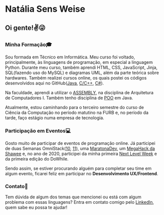 # Natália Sens Weise

## Oi gente!:v::stuck_out_tongue_winking_eye:

### Minha Formação:mortar_board:
    
Sou formada em Técnico em Informática. Meu curso foi voltado, principalmente, às linguagens de programação, em especial a linguagem Python. 
Durante meu curso, também aprendi HTML, CSS, JavaScript, Jinja, SQL(fazendo uso do MySQL) e diagramas UML, além da parte teórica sobre hardwares.
Também realizei cursos online, os quais postei os códigos desenvolvidos aqui no GitHub([Java](https://github.com/PanicAThePython/CursoEmVideoJava), [C/C++](https://github.com/PanicAThePython/AulasFundC-Udemy), [C#](https://github.com/PanicAThePython/GalaxyShooter)).

Na faculdade, aprendi a utilizar o [ASSEMBLY](https://github.com/PanicAThePython/FundAssembly), na disciplina de Arquitetura de Computadores I.
Também tenho disciplina de [POO](https://github.com/PanicAThePython/POO) em Java.
    
Atualmente, estou caminhando para o terceiro semestre do curso de Ciência da Computação no período matutino na FURB e, no período da tarde, 
faço estágio numa empresa de tecnologia.

### Participação em Eventos:computer:

Gosto muito de participar de eventos de programação online. Já participei de duas Semanas OmniStack([10](https://github.com/PanicAThePython/SemanaOmniStack10), [11](https://github.com/PanicAThePython/SemanaOmniStack11)), uma [MaratonaDev](https://github.com/PanicAThePython/MaratonaDev3), um [MegaHack da Shawee](https://github.com/Lima001/Mega-Hack-3.0) e, 
no ano de 2020, participei da minha primeira [Next Level Week](https://github.com/PanicAThePython/nlw-2) e da primeira edição do DoWhile.

Sendo assim, se estiver procurando alguém para completar seu time em algum evento, ficarei feliz em participar no **Desenvolvimento UX/Frontend**.

### Contato:loudspeaker:
    
Tem dúvida de algum dos temas que mencionei ou está com algum problema com essas linguagens? Entra em contato comigo pelo [LinkedIn](https://www.linkedin.com/in/nat%C3%A1lia-sens-weise-0b9a42199/), quem sabe eu possa te ajudar!

